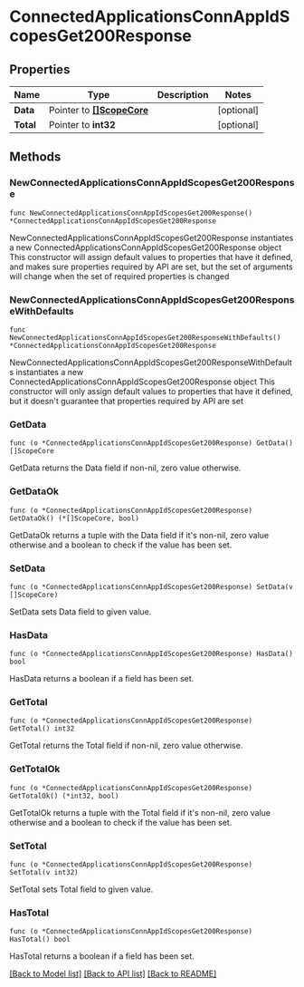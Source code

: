 # ConnectedApplicationsConnAppIdScopesGet200Response

## Properties

Name | Type | Description | Notes
------------ | ------------- | ------------- | -------------
**Data** | Pointer to [**[]ScopeCore**](ScopeCore.md) |  | [optional] 
**Total** | Pointer to **int32** |  | [optional] 

## Methods

### NewConnectedApplicationsConnAppIdScopesGet200Response

`func NewConnectedApplicationsConnAppIdScopesGet200Response() *ConnectedApplicationsConnAppIdScopesGet200Response`

NewConnectedApplicationsConnAppIdScopesGet200Response instantiates a new ConnectedApplicationsConnAppIdScopesGet200Response object
This constructor will assign default values to properties that have it defined,
and makes sure properties required by API are set, but the set of arguments
will change when the set of required properties is changed

### NewConnectedApplicationsConnAppIdScopesGet200ResponseWithDefaults

`func NewConnectedApplicationsConnAppIdScopesGet200ResponseWithDefaults() *ConnectedApplicationsConnAppIdScopesGet200Response`

NewConnectedApplicationsConnAppIdScopesGet200ResponseWithDefaults instantiates a new ConnectedApplicationsConnAppIdScopesGet200Response object
This constructor will only assign default values to properties that have it defined,
but it doesn't guarantee that properties required by API are set

### GetData

`func (o *ConnectedApplicationsConnAppIdScopesGet200Response) GetData() []ScopeCore`

GetData returns the Data field if non-nil, zero value otherwise.

### GetDataOk

`func (o *ConnectedApplicationsConnAppIdScopesGet200Response) GetDataOk() (*[]ScopeCore, bool)`

GetDataOk returns a tuple with the Data field if it's non-nil, zero value otherwise
and a boolean to check if the value has been set.

### SetData

`func (o *ConnectedApplicationsConnAppIdScopesGet200Response) SetData(v []ScopeCore)`

SetData sets Data field to given value.

### HasData

`func (o *ConnectedApplicationsConnAppIdScopesGet200Response) HasData() bool`

HasData returns a boolean if a field has been set.

### GetTotal

`func (o *ConnectedApplicationsConnAppIdScopesGet200Response) GetTotal() int32`

GetTotal returns the Total field if non-nil, zero value otherwise.

### GetTotalOk

`func (o *ConnectedApplicationsConnAppIdScopesGet200Response) GetTotalOk() (*int32, bool)`

GetTotalOk returns a tuple with the Total field if it's non-nil, zero value otherwise
and a boolean to check if the value has been set.

### SetTotal

`func (o *ConnectedApplicationsConnAppIdScopesGet200Response) SetTotal(v int32)`

SetTotal sets Total field to given value.

### HasTotal

`func (o *ConnectedApplicationsConnAppIdScopesGet200Response) HasTotal() bool`

HasTotal returns a boolean if a field has been set.


[[Back to Model list]](../README.md#documentation-for-models) [[Back to API list]](../README.md#documentation-for-api-endpoints) [[Back to README]](../README.md)


